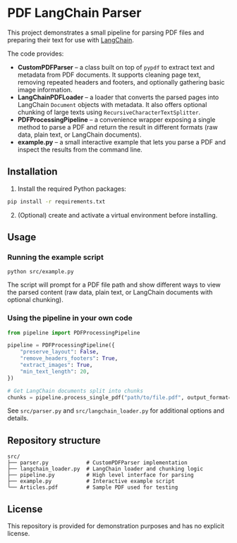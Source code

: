 # PDF LangChain Parser

This project demonstrates a small pipeline for parsing PDF files and preparing their text for use with [LangChain](https://python.langchain.com/).

The code provides:

- **CustomPDFParser** – a class built on top of `pypdf` to extract text and metadata from PDF documents. It supports cleaning page text, removing repeated headers and footers, and optionally gathering basic image information.
- **LangChainPDFLoader** – a loader that converts the parsed pages into LangChain `Document` objects with metadata. It also offers optional chunking of large texts using `RecursiveCharacterTextSplitter`.
- **PDFProcessingPipeline** – a convenience wrapper exposing a single method to parse a PDF and return the result in different formats (raw data, plain text, or LangChain documents).
- **example.py** – a small interactive example that lets you parse a PDF and inspect the results from the command line.

## Installation

1. Install the required Python packages:

```bash
pip install -r requirements.txt
```

2. (Optional) create and activate a virtual environment before installing.

## Usage

### Running the example script

```
python src/example.py
```

The script will prompt for a PDF file path and show different ways to view the parsed content (raw data, plain text, or LangChain documents with optional chunking).

### Using the pipeline in your own code

```python
from pipeline import PDFProcessingPipeline

pipeline = PDFProcessingPipeline({
    "preserve_layout": False,
    "remove_headers_footers": True,
    "extract_images": True,
    "min_text_length": 20,
})

# Get LangChain documents split into chunks
chunks = pipeline.process_single_pdf("path/to/file.pdf", output_format="langchain")
```

See `src/parser.py` and `src/langchain_loader.py` for additional options and details.

## Repository structure

```
src/
├── parser.py            # CustomPDFParser implementation
├── langchain_loader.py  # LangChain loader and chunking logic
├── pipeline.py          # High level interface for parsing
├── example.py           # Interactive example script
└── Articles.pdf         # Sample PDF used for testing
```

## License

This repository is provided for demonstration purposes and has no explicit license.
